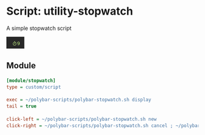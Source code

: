 # Script: utility-stopwatch

A simple stopwatch script

![utility-stopwatch](screenshots/1.png) 

## Module 

```ini
[module/stopwatch]
type = custom/script

exec = ~/polybar-scripts/polybar-stopwatch.sh display
tail = true

click-left = ~/polybar-scripts/polybar-stopwatch.sh new
click-right = ~/polybar-scripts/polybar-stopwatch.sh cancel ; ~/polybar-scripts/polybar-stopwatch.sh display
```
